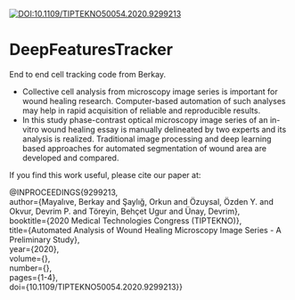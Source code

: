 [![DOI:10.1109/TIPTEKNO50054.2020.9299213](http://img.shields.io/badge/DOI-10.1101/2021.01.08.425840-B31B1B.svg)](https://doi.org/10.1109/TIPTEKNO50054.2020.9299213)

# DeepFeaturesTracker
End to end cell tracking code from Berkay.

* Collective cell analysis from microscopy image series is important for wound healing research. Computer-based automation of such analyses may help in rapid acquisition of reliable and reproducible results. 
* In this study phase-contrast optical microscopy image series of an in-vitro wound healing essay is manually delineated by two experts and its analysis is realized. Traditional image processing and deep learning based approaches for automated segmentation of wound area are developed and compared.

If you find this work useful, please cite our paper at:

@INPROCEEDINGS{9299213, <br/>
  author={Mayalıve, Berkay and Şaylığ, Orkun and Özuysal, Özden Y. and Okvur, Devrim P. and Töreyin, Behçet Ugur and Ünay, Devrim}, <br/>
  booktitle={2020 Medical Technologies Congress (TIPTEKNO)}, <br/>
  title={Automated Analysis of Wound Healing Microscopy Image Series - A Preliminary Study}, <br/>
  year={2020}, <br/>
  volume={}, <br/>
  number={}, <br/>
  pages={1-4}, <br/>
  doi={10.1109/TIPTEKNO50054.2020.9299213}}
